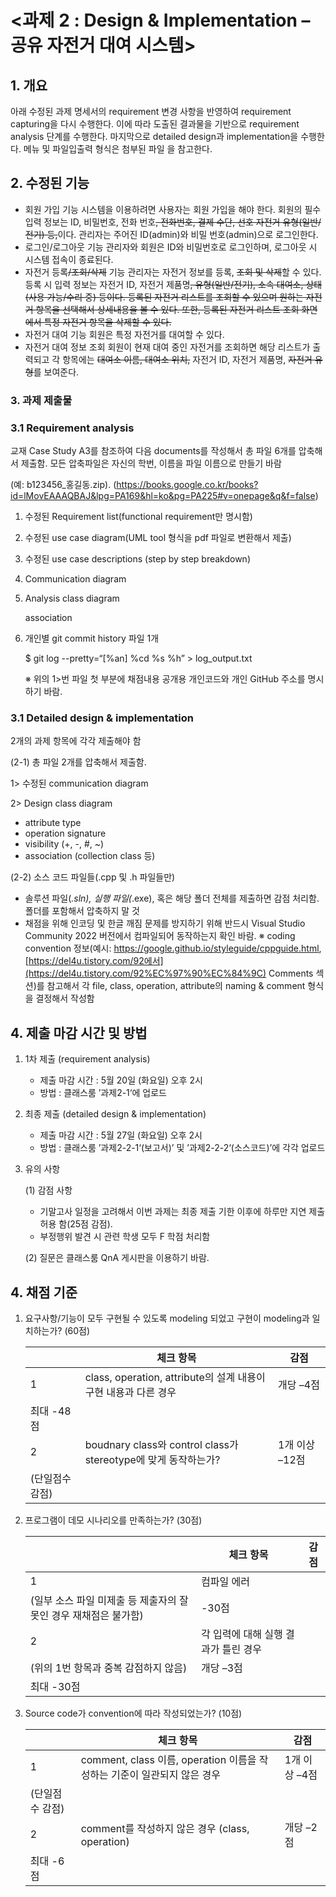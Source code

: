 # <과제 2 : Design & Implementation – 공유 자전거 대여 시스템>

## 1. 개요

아래 수정된 과제 명세서의 requirement 변경 사항을 반영하여 requirement capturing을
다시 수행한다. 이에 따라 도출된 결과물을 기반으로 requirement analysis 단계를 수행한다.
마지막으로 detailed design과 implementation을 수행한다. 메뉴 및 파일입출력 형식은 첨부된 파일
을 참고한다.

## 2. 수정된 기능

- 회원 가입 기능
시스템을 이용하려면 사용자는 회원 가입을 해야 한다. 회원의 필수 입력 정보는 ID, 비밀번호, 전화
번호~~, 전화번호, 결제 수단, 선호 자전거 유형(일반/전기) 등,~~이다. 관리자는 주어진 ID(admin)와 비밀
번호(admin)으로 로그인한다.
- 로그인/로그아웃 기능
관리자와 회원은 ID와 비밀번호로 로그인하며, 로그아웃 시 시스템 접속이 종료된다.
- 자전거 등록~~/조회/삭제~~ 기능
관리자는 자전거 정보를 등록, ~~조회 및 삭제~~할 수 있다. 등록 시 입력 정보는 자전거 ID, 자전거 제품명~~, 유형(일반/전기), 소속 대여소, 상태(사용 가능/수리 중) 등이다. 등록된 자전거 리스트를 조회할 수 있으며 원하는 자전거 항목을 선택해서 상세내용을 볼 수 있다. 또한, 등록된 자전거 리스트 조회 화면에서 특정 자전거 항목을 삭제할 수 있다.~~
- 자전거 대여 기능
회원은 특정 자전거를 대여할 수 있다.
- 자전거 대여 정보 조회
회원이 현재 대여 중인 자전거를 조회하면 해당 리스트가 출력되고 각 항목에는 ~~대여소 이름, 대여소 위치,~~ 자전거 ID, 자전거 제품명, ~~자전거 유형~~를 보여준다.

### 3. 과제 제출물

### 3.1 Requirement analysis

교재 Case Study A3를 참조하여 다음 documents를 작성해서 총 파일 6개를 압축해
서 제출함. 모든 압축파일은 자신의 학번, 이름을 파일 이름으로 만들기 바람

(예: b123456_홍길동.zip).
(https://books.google.co.kr/books?id=lMovEAAAQBAJ&lpg=PA169&hl=ko&pg=PA225#v=onepage&q&f=false)

1. 수정된 Requirement list(functional requirement만 명시함)
2. 수정된 use case diagram(UML tool 형식을 pdf 파일로 변환해서 제출)
3. 수정된 use case descriptions (step by step breakdown)
4. Communication diagram
5. Analysis class diagram
    
    association
    
6. 개인별 git commit history 파일 1개
    
    $ git log --pretty=“[%an] %cd %s %h” > log_output.txt
    
    ※ 위의 1>번 파일 첫 부분에 채점내용 공개용 개인코드와 개인 GitHub 주소를 명시하기
    바람.
    

### 3.1 Detailed design & implementation

2개의 과제 항목에 각각 제출해야 함

(2-1) 총 파일 2개를 압축해서 제출함.

1> 수정된 communication diagram

2> Design class diagram

- attribute type
- operation signature
- visibility (+, -, #, ~)
- association (collection class 등)

(2-2) 소스 코드 파일들(.cpp 및 .h 파일들만)

- 솔루션 파일(*.sln), 실행 파일(*.exe), 혹은 해당 폴더 전체를 제출하면 감점 처리함. 폴더를 포함해서 압축하지 말 것
- 채점을 위해 인코딩 및 한글 깨짐 문제를 방지하기 위해 반드시 Visual Studio
Community 2022 버전에서 컴파일되어 동작하는지 확인 바람.
※ coding convention 정보(예시: https://google.github.io/styleguide/cppguide.html,
[https://del4u.tistory.com/92에서](https://del4u.tistory.com/92%EC%97%90%EC%84%9C) Comments 섹션)를 참고해서 각 file, class,
operation, attribute의 naming & comment 형식을 결정해서 작성함

## 4. 제출 마감 시간 및 방법

1. 1차 제출 (requirement analysis)
    - 제출 마감 시간 : 5월 20일 (화요일) 오후 2시
    - 방법 : 클래스룸 ’과제2-1‘에 업로드
2. 최종 제출 (detailed design & implementation)
    - 제출 마감 시간 : 5월 27일 (화요일) 오후 2시
    - 방법 : 클래스룸 ’과제2-2-1‘(보고서)’ 및 ’과제2-2-2‘(소스코드)’에 각각 업로드
3. 유의 사항
    
    (1) 감점 사항
    
    - 기말고사 일정을 고려해서 이번 과제는 최종 제출 기한 이후에 하루만 지연 제출 허용
    함(25점 감점).
    - 부정행위 발견 시 관련 학생 모두 F 학점 처리함
    
    (2) 질문은 클래스룸 QnA 게시판을 이용하기 바람.
    

## 4. 채점 기준

1. 요구사항/기능이 모두 구현될 수 있도록 modeling 되었고 구현이 modeling과 일치하는가? (60점)
    
    
    |  | 체크 항목 | 감점 |
    | --- | --- | --- |
    | 1 | class, operation, attribute의 설계 내용이 구현 내용과 다른 경우  | 개당 –4점
    최대 -48점 |
    | 2 | boudnary class와 control class가 stereotype에 맞게 동작하는가? | 1개 이상 –12점
    (단일점수 감점) |
2. 프로그램이 데모 시나리오를 만족하는가? (30점)
    
    
    |  | 체크 항목 | 감점 |
    | --- | --- | --- |
    | 1 | 컴파일 에러
    (일부 소스 파일 미제출 등 제출자의 잘못인 경우 재채점은 불가함) | -30점 |
    | 2 | 각 입력에 대해 실행 결과가 틀린 경우
    (위의 1번 항목과 중복 감점하지 않음) | 개당 –3점
    최대 -30점 |
3. Source code가 convention에 따라 작성되었는가? (10점)
    
    
    |  | 체크 항목 | 감점 |
    | --- | --- | --- |
    | 1 | comment, class 이름, operation 이름을 작성하는 기준이 일관되지 않은 경우 | 1개 이상 –4점
    (단일점수 감점) |
    | 2 | comment를 작성하지 않은 경우 (class, operation)  | 개당 –2점
    최대 -6점 |